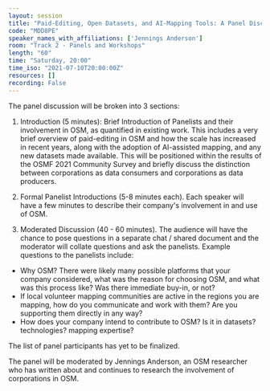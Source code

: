 ```yaml
---
layout: session
title: "Paid-Editing, Open Datasets, and AI-Mapping Tools: A Panel Discussion with Corporations Active in OpenStreetMap"
code: "MDD8PE"
speaker_names_with_affiliations: ['Jennings Anderson']
room: "Track 2 - Panels and Workshops"
length: "60"
time: "Saturday, 20:00"
time_iso: "2021-07-10T20:00:00Z"
resources: []
recording: False
---
```

The panel discussion will be broken into 3 sections: 

1. Introduction (5 minutes): Brief Introduction of Panelists and their involvement in OSM, as quantified in existing work. This includes a very brief overview of paid-editing in OSM and how the scale has increased in recent years, along with the adoption of AI-assisted mapping, and any new datasets made available. This will be positioned within the results of the OSMF 2021 Community Survey and briefly discuss the distinction between corporations as data consumers and corporations as data producers.

2. Formal Panelist Introductions (5-8 minutes each). Each speaker will have a few minutes to describe their company's involvement in and use of OSM.

3. Moderated Discussion (40 - 60 minutes). The audience will have the chance to pose questions in a separate chat / shared document and the moderator will collate questions and ask the panelists. Example questions to the panelists include: 
- Why OSM? There were likely many possible platforms that your company considered, what was the reason for choosing OSM, and what was this process like? Was there immediate buy-in, or not?
- If local volunteer mapping communities are active in the regions you are mapping, how do you communicate and work with them? Are you supporting them directly in any way?
- How does your company intend to contribute to OSM? Is it in datasets? technologies? mapping expertise?

The list of panel participants has yet to be finalized.

The panel will be moderated by Jennings Anderson, an OSM researcher who has written about and continues to research the involvement of corporations in OSM.
